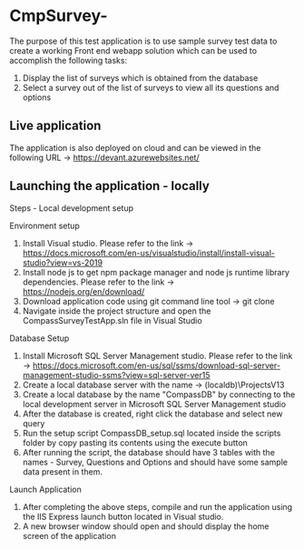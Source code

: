 # CmpSurvey-


The purpose of this test application is to use sample survey test data to create a working Front end webapp solution which can be used to accomplish the following tasks:
1. Display the list of surveys which is obtained from the database
2. Select a survey out of the list of surveys to view all its questions and options 

## Live application
The application is also deployed on cloud and can be viewed in the following URL -> https://devant.azurewebsites.net/

## Launching the application - locally

Steps - Local development setup 

Environment setup
1. Install Visual studio. Please refer to the link -> https://docs.microsoft.com/en-us/visualstudio/install/install-visual-studio?view=vs-2019
2. Install node js to get npm package manager and node js runtime library dependencies. Please refer to the link -> https://nodejs.org/en/download/
3. Download application code using git command line tool -> git clone  <application git url>
4. Navigate inside the project structure and open the CompassSurveyTestApp.sln file in Visual Studio 

Database Setup
1. Install Microsoft SQL Server Management studio. Please refer to the link -> https://docs.microsoft.com/en-us/sql/ssms/download-sql-server-management-studio-ssms?view=sql-server-ver15 
2. Create a local database server with the name -> (localdb)\ProjectsV13
3. Create a local database by the name "CompassDB" by connecting to the local development server in Microsoft SQL Server Management studio 
4. After the database is created, right click the database and select new query 
5. Run the setup script CompassDB_setup.sql located inside the scripts folder by copy pasting its contents using the execute button 
6. After running the script, the database should have 3 tables with the names - Survey, Questions and Options and should have some sample data present in them.

Launch Application 
1. After completing the above steps, compile and run the application using the IIS Express launch button located in Visual studio.
2. A new browser window should open and should display the home screen of the application 


